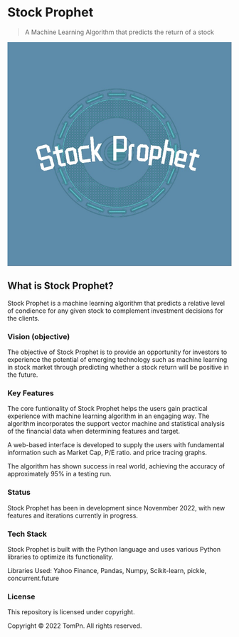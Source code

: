 # Stock Prophet
> A Machine Learning Algorithm that predicts the return of a stock

![Stock Prophet Logo](IMG_1047.jpg)

## What is Stock Prophet?
Stock Prophet is a machine learning algorithm that predicts a relative level of condience for any given stock to complement investment decisions for the clients.

### Vision (objective)
The objective of Stock Prophet is to provide an opportunity for investors to experience the potential of emerging technology such as machine learning in stock market through predicting whether a stock return will be positive in the future. 

### Key Features
The core funtionality of Stock Prophet helps the users gain practical experience with machine learning algorithm in an engaging way. The algorithm incorporates the support vector machine and statistical analysis of the financial data when determining features and target. 

A web-based interface is developed to supply the users with fundamental information such as Market Cap, P/E ratio. and price tracing graphs.

The algorithm has shown success in real world, achieving the accuracy of approximately 95% in a testing run. 

### Status
Stock Prophet has been in development since Novenmber 2022, with new features and iterations currently in progress.

### Tech Stack
Stock Prophet is built with the Python language and uses various Python libraries to optimize its functionality.

Libraries Used: Yahoo Finance, Pandas, Numpy, Scikit-learn, pickle, concurrent.future

### License
This repository is licensed under copyright.

Copyright © 2022 TomPn. All rights reserved.
